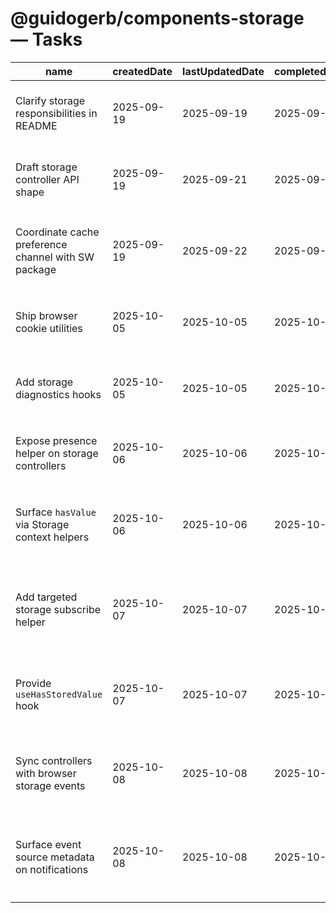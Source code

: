 # @guidogerb/components-storage — Tasks

| name                                                | createdDate | lastUpdatedDate | completedDate | status   | description                                                                                                                             |
| --------------------------------------------------- | ----------- | --------------- | ------------- | -------- | --------------------------------------------------------------------------------------------------------------------------------------- |
| Clarify storage responsibilities in README          | 2025-09-19  | 2025-09-19      | 2025-09-19    | complete | Documented the persistence scope, planned APIs, and coordination with the service worker helpers.                                       |
| Draft storage controller API shape                  | 2025-09-19  | 2025-09-21      | 2025-09-21    | complete | Finalize method signatures for `createStorageController`, cookie helpers, and SSR fallbacks before coding.                              |
| Coordinate cache preference channel with SW package | 2025-09-19  | 2025-09-22      | 2025-09-22    | complete | Ship the shared cache preference channel that persists toggles and broadcasts them to `@guidogerb/components-sw`.                       |
| Ship browser cookie utilities                       | 2025-10-05  | 2025-10-05      | 2025-10-05    | complete | Added cookie parsing, serialization, and mutation helpers with attribute-aware APIs and tests.                                          |
| Add storage diagnostics hooks                       | 2025-10-05  | 2025-10-05      | 2025-10-05    | complete | Exposed optional diagnostics callbacks to trace set/remove/clear events and fallback handling in controllers.                           |
| Expose presence helper on storage controllers       | 2025-10-06  | 2025-10-06      | 2025-10-06    | complete | Added a `has` method to `createStorageController` so callers can check for persisted keys without triggering JSON parsing.              |
| Surface `hasValue` via Storage context helpers      | 2025-10-06  | 2025-10-06      | 2025-10-06    | complete | Extended the Storage provider to expose a `hasValue` helper, documented the API, and covered the behaviour with component tests.        |
| Add targeted storage subscribe helper               | 2025-10-07  | 2025-10-07      | 2025-10-07    | complete | Introduced `subscribeToValue` so consumers can observe individual keys with presence metadata without manual event filtering.           |
| Provide `useHasStoredValue` hook                    | 2025-10-07  | 2025-10-07      | 2025-10-07    | complete | Added a React hook that tracks whether a key is persisted, reacts to storage events, and works across configured storage areas.         |
| Sync controllers with browser storage events        | 2025-10-08  | 2025-10-08      | 2025-10-08    | complete | Listen for `storage` events so cross-tab mutations propagate through controller subscribers and React hooks instantly.                  |
| Surface event source metadata on notifications      | 2025-10-08  | 2025-10-08      | 2025-10-08    | complete | Include `source` context on diagnostics, controller events, and `subscribeToValue` callbacks to distinguish local vs. external changes. |
